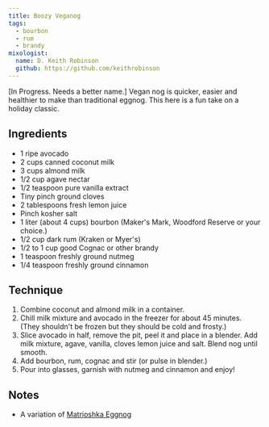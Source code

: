 ```yaml
---
title: Boozy Veganog
tags:
  - bourbon
  - rum
  - brandy
mixologist:
  name: D. Keith Robinson
  github: https://github.com/keithrobinson
---
```


[In Progress. Needs a better name.] Vegan nog is quicker, easier and healthier to make than traditional eggnog. This here is a fun take on a holiday classic.


Ingredients
-----------

* 1 ripe avocado
* 2 cups canned coconut milk
* 3 cups almond milk
* 1/2 cup agave nectar
* 1/2 teaspoon pure vanilla extract
* Tiny pinch ground cloves
* 2 tablespoons fresh lemon juice
* Pinch kosher salt
* 1 liter (about 4 cups) bourbon (Maker's Mark, Woodford Reserve or your choice.)
* 1/2 cup dark rum (Kraken or Myer's)
* 1/2 to 1 cup good Cognac or other brandy
* 1 teaspoon freshly ground nutmeg
* 1/4 teaspoon freshly ground cinnamon


Technique
-----------

1. Combine coconut and almond milk in a container.
2. Chill milk mixture and avocado in the freezer for about 45 minutes. (They shouldn't be frozen but they should be cold and frosty.)
3. Slice avocado in half, remove the pit, peel it and place in a blender. Add milk mixture, agave, vanilla, cloves lemon juice and salt. Blend nog until smooth.
4. Add bourbon, rum, cognac and stir (or pulse in blender.)
5. Pour into glasses, garnish with nutmeg and cinnamon and enjoy!


Notes
-----------

* A variation of [Matrioshka Eggnog](http://www.theppk.com/2010/12/matrioshka-eggnog/)
